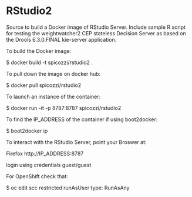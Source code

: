# RStudio2

Source to build a Docker image of RStudio Server. Include sample R script for testing the weightwatcher2 CEP stateless Decision Server as based on the Drools 6.3.0.FINAL kie-server application.

To build the Docker image:

$ docker build -t spicozzi/rstudio2 .

To pull down the image on docker hub:

$ docker pull spicozzi/rstudio2

To launch an instance of the container:

$ docker run -it -p 8787:8787 spicozzi/rstudio2

To find the IP_ADDRESS of the container if using boot2docker:

$ boot2docker ip

To interact with the RStudio Server, point your Broswer at:

Firefox http://IP_ADDRESS:8787

login using credentials guest/guest

For OpenShift check that:

$ oc edit scc restricted
runAsUser
type: RunAsAny

